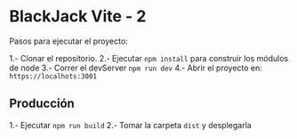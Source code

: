 # BlackJack Vite - 2

Pasos para ejecutar el proyecto:

1.- Clonar el repositorio.
2.- Ejecutar ``` npm install ``` para construir los módulos de node
3.- Correr el devServer ```npm run dev```
4.- Abrir el proyecto en: ```https://localhots:3001```

## Producción

1.- Ejecutar ```npm run build```
2.- Tomar la carpeta ```dist``` y desplegarla
